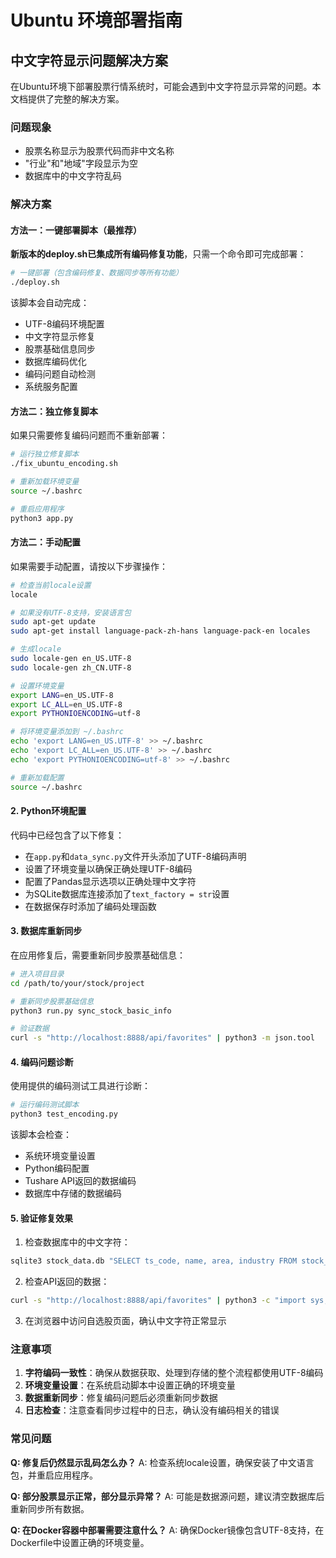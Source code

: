 # Ubuntu 环境部署指南

## 中文字符显示问题解决方案

在Ubuntu环境下部署股票行情系统时，可能会遇到中文字符显示异常的问题。本文档提供了完整的解决方案。

### 问题现象
- 股票名称显示为股票代码而非中文名称
- "行业"和"地域"字段显示为空
- 数据库中的中文字符乱码

### 解决方案

#### 方法一：一键部署脚本（最推荐）

**新版本的deploy.sh已集成所有编码修复功能**，只需一个命令即可完成部署：

```bash
# 一键部署（包含编码修复、数据同步等所有功能）
./deploy.sh
```

该脚本会自动完成：
- UTF-8编码环境配置
- 中文字符显示修复
- 股票基础信息同步
- 数据库编码优化
- 编码问题自动检测
- 系统服务配置

#### 方法二：独立修复脚本

如果只需要修复编码问题而不重新部署：

```bash
# 运行独立修复脚本
./fix_ubuntu_encoding.sh

# 重新加载环境变量
source ~/.bashrc

# 重启应用程序
python3 app.py
```

#### 方法二：手动配置

如果需要手动配置，请按以下步骤操作：

```bash
# 检查当前locale设置
locale

# 如果没有UTF-8支持，安装语言包
sudo apt-get update
sudo apt-get install language-pack-zh-hans language-pack-en locales

# 生成locale
sudo locale-gen en_US.UTF-8
sudo locale-gen zh_CN.UTF-8

# 设置环境变量
export LANG=en_US.UTF-8
export LC_ALL=en_US.UTF-8
export PYTHONIOENCODING=utf-8

# 将环境变量添加到 ~/.bashrc
echo 'export LANG=en_US.UTF-8' >> ~/.bashrc
echo 'export LC_ALL=en_US.UTF-8' >> ~/.bashrc
echo 'export PYTHONIOENCODING=utf-8' >> ~/.bashrc

# 重新加载配置
source ~/.bashrc
```

#### 2. Python环境配置

代码中已经包含了以下修复：

- 在`app.py`和`data_sync.py`文件开头添加了UTF-8编码声明
- 设置了环境变量以确保正确处理UTF-8编码
- 配置了Pandas显示选项以正确处理中文字符
- 为SQLite数据库连接添加了`text_factory = str`设置
- 在数据保存时添加了编码处理函数

#### 3. 数据库重新同步

在应用修复后，需要重新同步股票基础信息：

```bash
# 进入项目目录
cd /path/to/your/stock/project

# 重新同步股票基础信息
python3 run.py sync_stock_basic_info

# 验证数据
curl -s "http://localhost:8888/api/favorites" | python3 -m json.tool
```

#### 4. 编码问题诊断

使用提供的编码测试工具进行诊断：

```bash
# 运行编码测试脚本
python3 test_encoding.py
```

该脚本会检查：
- 系统环境变量设置
- Python编码配置
- Tushare API返回的数据编码
- 数据库中存储的数据编码

#### 5. 验证修复效果

1. 检查数据库中的中文字符：
```bash
sqlite3 stock_data.db "SELECT ts_code, name, area, industry FROM stock_basic_info LIMIT 5;"
```

2. 检查API返回的数据：
```bash
curl -s "http://localhost:8888/api/favorites" | python3 -c "import sys, json; print(json.dumps(json.load(sys.stdin), ensure_ascii=False, indent=2))"
```

3. 在浏览器中访问自选股页面，确认中文字符正常显示

### 注意事项

1. **字符编码一致性**：确保从数据获取、处理到存储的整个流程都使用UTF-8编码
2. **环境变量设置**：在系统启动脚本中设置正确的环境变量
3. **数据重新同步**：修复编码问题后必须重新同步数据
4. **日志检查**：注意查看同步过程中的日志，确认没有编码相关的错误

### 常见问题

**Q: 修复后仍然显示乱码怎么办？**
A: 检查系统locale设置，确保安装了中文语言包，并重启应用程序。

**Q: 部分股票显示正常，部分显示异常？**
A: 可能是数据源问题，建议清空数据库后重新同步所有数据。

**Q: 在Docker容器中部署需要注意什么？**
A: 确保Docker镜像包含UTF-8支持，在Dockerfile中设置正确的环境变量。